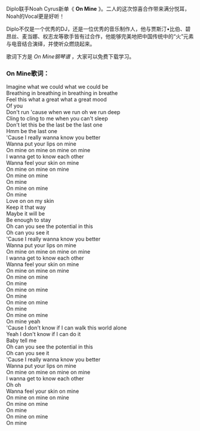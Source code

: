 

Diplo联手Noah Cyrus新单《 **On Mine** 》。二人的这次惊喜合作带来满分悦耳，Noah的Vocal更是好听！

Diplo不仅是一个优秀的DJ，还是一位优秀的音乐制作人，他与贾斯汀•比伯、碧昂丝、麦当娜、权志龙等歌手皆有过合作，他能够完美地把中国传统中的“火”元素与电音结合演绎，并使听众燃烧起来。

歌词下方是 _On Mine钢琴谱_ ，大家可以免费下载学习。

### On Mine歌词：

Imagine what we could what we could be  
Breathing in breathing in breathing in breathe  
Feel this what a great what a great mood  
Of you  
Don't run 'cause when we run oh we run deep  
Cling to cling to me when you can't sleep  
Don't let this be the last be the last one  
Hmm be the last one  
'Cause I really wanna know you better  
Wanna put your lips on mine  
On mine on mine on mine on mine  
I wanna get to know each other  
Wanna feel your skin on mine  
On mine on mine on mine  
On mine on mine  
On mine  
On mine on mine  
On mine  
Love on on my skin  
Keep it that way  
Maybe it will be  
Be enough to stay  
Oh can you see the potential in this  
Oh can you see it  
'Cause I really wanna know you better  
Wanna put your lips on mine  
On mine on mine on mine on mine  
I wanna get to know each other  
Wanna feel your skin on mine  
On mine on mine on mine  
On mine on mine  
On mine  
On mine on mine  
On mine  
On mine on mine  
On mine  
On mine on mine  
On mine yeah  
'Cause I don't know if I can walk this world alone  
Yeah I don't know if I can do it  
Baby tell me  
Oh can you see the potential in this  
Oh can you see it  
'Cause I really wanna know you better  
Wanna put your lips on mine  
On mine on mine on mine on mine  
I wanna get to know each other  
Oh oh  
Wanna feel your skin on mine  
On mine on mine on mine  
On mine on mine  
On mine  
On mine on mine  
On mine


